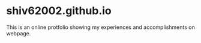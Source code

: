 # shiv62002.github.io

This is an online protfolio showing my experiences and accomplishments on webpage.  
